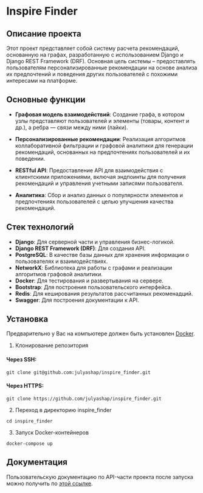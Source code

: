 # Inspire Finder

## Описание проекта
Этот проект представляет собой систему расчета рекомендаций, основанную на графах, разработанную с использованием 
Django и Django REST Framework (DRF). Основная цель системы – предоставлять пользователям 
персонализированные рекомендации на основе анализа их предпочтений и поведения других пользователей 
с похожими интересами на платформе. 

## Основные функции

- **Графовая модель взаимодействий**: Создание графа, в котором узлы представляют пользователей и элементы 
(товары, контент и др.), а ребра — связи между ними (лайки).
  
- **Персонализированные рекомендации**: Реализация алгоритмов коллаборативной фильтрации и графовой аналитики 
для генерации рекомендаций, основанных на предпочтениях пользователей и их поведении.

- **RESTful API**: Предоставление API для взаимодействия с клиентскими приложениями, включая эндпоинты 
для получения рекомендаций и управления учетными записями пользователя.

- **Аналитика**: Сбор и анализ данных о популярности элементов и предпочтениях пользователей 
с целью улучшения качества рекомендаций.

## Стек технологий
- **Django**: Для серверной части и управления бизнес-логикой.
- **Django REST Framework (DRF)**: Для создания API.
- **PostgreSQL**: В качестве базы данных для хранения информации о пользователях и взаимодействиях.
- **NetworkX**: Библиотека для работы с графами и реализации алгоритмов графовой аналитики.
- **Docker**: Для тестирования и развертывания на сервере. 
- **Bootstrap**: Для построения пользовательского интерфейса.
- **Redis**: Для кеширования результатов рассчитанных рекоменадций.
- **Swagger**: Для построения документации к API.

## Установка
Предварительно у Вас на компьютере должен быть установлен [Docker](https://docs.docker.com/engine/install/).

1. Клонирование репозитория

#### Через SSH:
```git clone git@github.com:julyashap/inspire_finder.git```

#### Через HTTPS:
```git clone https://github.com/julyashap/inspire_finder.git```

2. Переход в директорию inspire_finder

```cd inspire_finder```

3. Запуск Docker-контейнеров

```docker-compose up```


## Документация
Пользовательскую документацию по API-части проекта после запуска можно получить по
[этой ссылке](http://127.0.0.1:8000/docs/swagger/).

